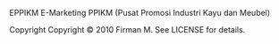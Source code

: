 EPPIKM
E-Marketing PPIKM (Pusat Promosi Industri Kayu dan Meubel)


Copyright
Copyright © 2010 Firman M. See LICENSE for details.


